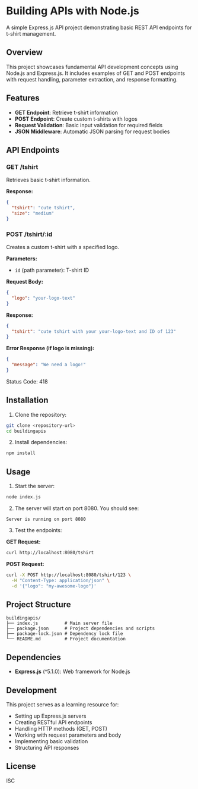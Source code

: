 # Building APIs with Node.js

A simple Express.js API project demonstrating basic REST API endpoints for t-shirt management.

## Overview

This project showcases fundamental API development concepts using Node.js and Express.js. It includes examples of GET and POST endpoints with request handling, parameter extraction, and response formatting.

## Features

- **GET Endpoint**: Retrieve t-shirt information
- **POST Endpoint**: Create custom t-shirts with logos
- **Request Validation**: Basic input validation for required fields
- **JSON Middleware**: Automatic JSON parsing for request bodies

## API Endpoints

### GET /tshirt
Retrieves basic t-shirt information.

**Response:**
```json
{
  "tshirt": "cute tshirt",
  "size": "medium"
}
```

### POST /tshirt/:id
Creates a custom t-shirt with a specified logo.

**Parameters:**
- `id` (path parameter): T-shirt ID

**Request Body:**
```json
{
  "logo": "your-logo-text"
}
```

**Response:**
```json
{
  "tshirt": "cute tshirt with your your-logo-text and ID of 123"
}
```

**Error Response (if logo is missing):**
```json
{
  "message": "We need a logo!"
}
```
Status Code: 418

## Installation

1. Clone the repository:
```bash
git clone <repository-url>
cd buildingapis
```

2. Install dependencies:
```bash
npm install
```

## Usage

1. Start the server:
```bash
node index.js
```

2. The server will start on port 8080. You should see:
```
Server is running on port 8080
```

3. Test the endpoints:

**GET Request:**
```bash
curl http://localhost:8080/tshirt
```

**POST Request:**
```bash
curl -X POST http://localhost:8080/tshirt/123 \
  -H "Content-Type: application/json" \
  -d '{"logo": "my-awesome-logo"}'
```

## Project Structure

```
buildingapis/
├── index.js          # Main server file
├── package.json      # Project dependencies and scripts
├── package-lock.json # Dependency lock file
└── README.md         # Project documentation
```

## Dependencies

- **Express.js** (^5.1.0): Web framework for Node.js

## Development

This project serves as a learning resource for:
- Setting up Express.js servers
- Creating RESTful API endpoints
- Handling HTTP methods (GET, POST)
- Working with request parameters and body
- Implementing basic validation
- Structuring API responses

## License

ISC
